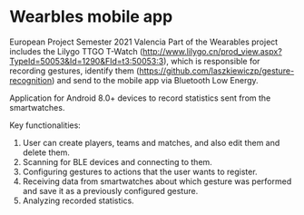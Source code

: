 # Wearbles mobile app

European Project Semester 2021 Valencia
Part of the Wearables project includes the Lilygo TTGO T-Watch (http://www.lilygo.cn/prod_view.aspx?TypeId=50053&Id=1290&FId=t3:50053:3), which is responsible for recording gestures, identify them (https://github.com/laszkiewiczp/gesture-recognition) and send to the mobile app via Bluetooth Low Energy.

Application for Android 8.0+ devices to record statistics sent from the smartwatches.

Key functionalities:
1. User can create players, teams and matches, and also edit them and delete them.
2. Scanning for BLE devices and connecting to them.
3. Configuring gestures to actions that the user wants to register.
4. Receiving data from smartwatches about which gesture was performed and save it as a previously configured gesture.
5. Analyzing recorded statistics.
